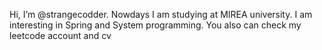   Hi, I’m @strangecodder. Nowdays I am studying at MIREA university. I am interesting in Spring and System programming.
  You also can check my leetcode account and cv

<!---
strangecodder/strangecodder is a ✨ special ✨ repository because its `README.md` (this file) appears on your GitHub profile.
You can click the Preview link to take a look at your changes.
--->
